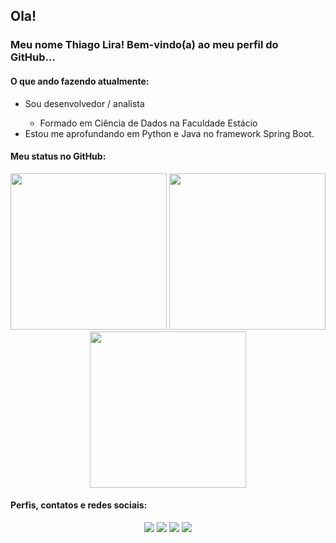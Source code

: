 ## Ola!

### Meu nome Thiago Lira! Bem-vindo(a) ao meu perfil do GitHub...

#### O que ando fazendo atualmente:

<ul>
  <li>Sou desenvolvedor / analista</li>
    <ul><li>Formado em Ciência de Dados na Faculdade Estácio</li></ul>
  <li>Estou me aprofundando em Python e Java no framework Spring Boot.</li>
</ul>

#### Meu status no GitHub:

<div align="center">
	<img height="250em" src="https://github-readme-stats.vercel.app/api/top-langs/?username=ThiagoLira19&langs_count=7&theme=highcontrast"/>
	<img height="250em" src="https://github-readme-stats.vercel.app/api/top-langs/?username=ThiagoLira19&layout=donut-vertical&langs_count=7&theme=highcontrast"/>
    	<img height="250em" src="https://github-readme-stats.vercel.app/api?username=ThiagoLira19&show_icons=true&theme=highcontrast&include_all_commits=true&count_private=true"/>
</div>

#### Perfis, contatos e redes sociais:
<div align="center"> 
  <a href="https://www.github.com/ThiagoLira19/" target="_blank"><img src="https://img.shields.io/badge/GitHub-330F63?style=for-the-badge&logo=github&logoColor=white" target="_blank"></a>
  <a href="https://www.linkedin.com/in/thiago-lira-da-silva-7154304a/" target="_blank"><img src="https://img.shields.io/badge/LinkedIn-%230077B5?style=for-the-badge&logo=linkedin&logoColor=white" target="_blank"></a>
  <a href="https://api.whatsapp.com/send?phone=5521967488394&text=Olá Thiago!" target="_blank"><img src="https://img.shields.io/badge/WhatsApp-25D366?style=for-the-badge&logo=whatsapp&logoColor=white"></a>
  <a href = "mailto:thiagoliradasilva@gmail.com" target="_blank"><img src="https://img.shields.io/badge/Email-%23333?style=for-the-badge&logo=gmail&logoColor=white" target="_blank"></a>
</div>
